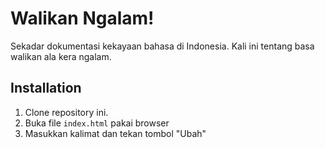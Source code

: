 Walikan Ngalam!
===============

Sekadar dokumentasi kekayaan bahasa di Indonesia. Kali ini tentang basa walikan ala kera ngalam.


Installation
----
1. Clone repository ini.
2. Buka file `index.html` pakai browser
3. Masukkan kalimat dan tekan tombol "Ubah"